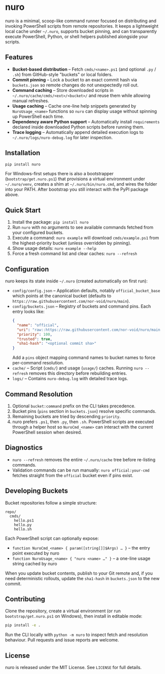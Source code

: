# nuro

nuro is a minimal, scoop-like command runner focused on distributing and invoking PowerShell scripts from remote repositories. It keeps a lightweight local cache under `~/.nuro`, supports bucket pinning, and can transparently execute PowerShell, Python, or shell helpers published alongside your scripts.

## Features
- **Bucket-based distribution** – Fetch `cmds/<name>.ps1` (and optional `.py` / `.sh`) from GitHub-style "buckets" or local folders.
- **Commit pinning** – Lock a bucket to an exact commit hash via `buckets.json` so remote changes do not unexpectedly roll out.
- **Command caching** – Store downloaded scripts in `~/.nuro/cache/cmds/<ext>/<bucket>/` and reuse them while allowing manual refreshes.
- **Usage caching** – Cache one-line help snippets generated by `NuroUsage_<name>` functions so `nuro` can display usage without spinning up PowerShell each time.
- **Dependency aware Python support** – Automatically install `requirements` declared inside downloaded Python scripts before running them.
- **Trace logging** – Automatically append detailed execution logs to `~/.nuro/logs/nuro-debug.log` for later inspection.

## Installation
```bash
pip install nuro
```

For Windows-first setups there is also a bootstrapper (`bootstrap/get.nuro.ps1`) that provisions a virtual environment under `~/.nuro/venv`, creates a shim at `~/.nuro/bin/nuro.cmd`, and wires the folder into your PATH. After bootstrap you still interact with the PyPI package above.

## Quick Start
1. Install the package: `pip install nuro`
2. Run `nuro` with no arguments to see available commands fetched from your configured buckets.
3. Execute a command: `nuro example` will download `cmds/example.ps1` from the highest-priority bucket (unless overridden by pinning).
4. Show usage details: `nuro example --help`
5. Force a fresh command list and clear caches: `nuro --refresh`

## Configuration
nuro keeps its state inside `~/.nuro` (created automatically on first run):
- `config/config.json` – Application defaults, notably `official_bucket_base` which points at the canonical bucket (defaults to `https://raw.githubusercontent.com/nor-void/nuro/main`).
- `config/buckets.json` – Registry of buckets and command pins. Each entry looks like:
  ```json
  {
    "name": "official",
    "uri": "raw::https://raw.githubusercontent.com/nor-void/nuro/main",
    "priority": 100,
    "trusted": true,
    "sha1-hash": "<optional commit sha>"
  }
  ```
  Add a `pins` object mapping command names to bucket names to force per-command resolution.
- `cache/` – Script (`cmds/`) and usage (`usage/`) caches. Running `nuro --refresh` removes this directory before rebuilding entries.
- `logs/` – Contains `nuro-debug.log` with detailed trace logs.

## Command Resolution
1. Optional `bucket:command` prefix on the CLI takes precedence.
2. Bucket pins (`pins` section in `buckets.json`) resolve specific commands.
3. Remaining buckets are tried by descending `priority`.
4. nuro prefers `.ps1`, then `.py`, then `.sh`. PowerShell scripts are executed through a helper host so `NuroCmd_<name>` can interact with the current PowerShell session when desired.

## Diagnostics
- `nuro --refresh` removes the entire `~/.nuro/cache` tree before re-listing commands.
- Validation commands can be run manually: `nuro official:your-cmd` fetches straight from the `official` bucket even if pins exist.

## Developing Buckets
Bucket repositories follow a simple structure:
```
repo/
  cmds/
    hello.ps1
    hello.py
    hello.sh
```
Each PowerShell script can optionally expose:
- `function NuroCmd_<name> { param([string[]]$Args) … }` – the entry point executed by nuro
- `function NuroUsage_<name> { "nuro <name> …" }` – a one-line usage string cached by nuro

When you update bucket contents, publish to your Git remote and, if you need deterministic rollouts, update the `sha1-hash` in `buckets.json` to the new commit.

## Contributing
Clone the repository, create a virtual environment (or run `bootstrap/get.nuro.ps1` on Windows), then install in editable mode:
```bash
pip install -e .
```
Run the CLI locally with `python -m nuro` to inspect fetch and resolution behaviour. Pull requests and issue reports are welcome.

## License
nuro is released under the MIT License. See `LICENSE` for full details.

